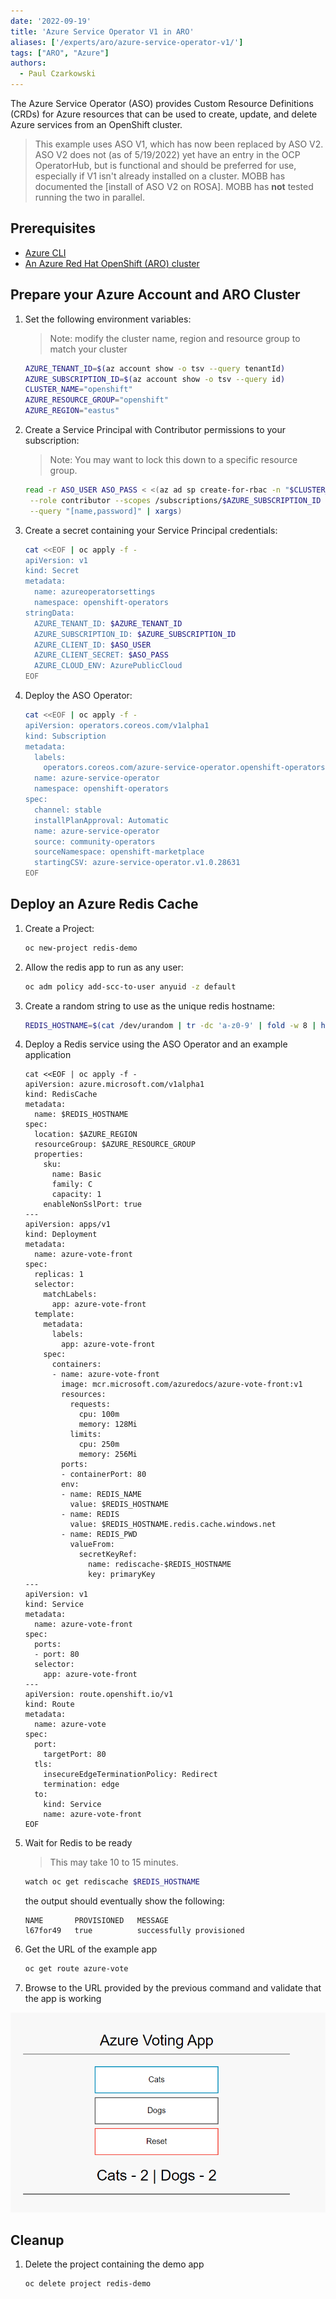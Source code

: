 ```yaml
---
date: '2022-09-19'
title: 'Azure Service Operator V1 in ARO'
aliases: ['/experts/aro/azure-service-operator-v1/']
tags: ["ARO", "Azure"]
authors:
  - Paul Czarkowski
---
```


The Azure Service Operator (ASO) provides Custom Resource Definitions (CRDs) for Azure resources that can be used to create, update, and delete Azure services from an OpenShift cluster.

> This example uses ASO V1, which has now been replaced by ASO V2. ASO V2 does not (as of 5/19/2022) yet have an entry in the OCP OperatorHub, but is functional and should be preferred for use, especially if V1 isn't already installed on a cluster. MOBB has documented the [install of ASO V2 on ROSA]. MOBB has **not** tested running the two in parallel.

## Prerequisites

* [Azure CLI](https://docs.microsoft.com/en-us/cli/azure/install-azure-cli?view=azure-cli-latest)
* [An Azure Red Hat OpenShift (ARO) cluster](/quickstart-aro)

## Prepare your Azure Account and ARO Cluster

1. Set the following environment variables:

   > Note: modify the cluster name, region and resource group to match your cluster

   ```bash
   AZURE_TENANT_ID=$(az account show -o tsv --query tenantId)
   AZURE_SUBSCRIPTION_ID=$(az account show -o tsv --query id)
   CLUSTER_NAME="openshift"
   AZURE_RESOURCE_GROUP="openshift"
   AZURE_REGION="eastus"
   ```

1. Create a Service Principal with Contributor permissions to your subscription:

   > Note: You may want to lock this down to a specific resource group.

   ```bash
   read -r ASO_USER ASO_PASS < <(az ad sp create-for-rbac -n "$CLUSTER_NAME-ASO" \
    --role contributor --scopes /subscriptions/$AZURE_SUBSCRIPTION_ID -o tsv \
    --query "[name,password]" | xargs)
   ```

1. Create a secret containing your Service Principal credentials:

   ```bash
   cat <<EOF | oc apply -f -
   apiVersion: v1
   kind: Secret
   metadata:
     name: azureoperatorsettings
     namespace: openshift-operators
   stringData:
     AZURE_TENANT_ID: $AZURE_TENANT_ID
     AZURE_SUBSCRIPTION_ID: $AZURE_SUBSCRIPTION_ID
     AZURE_CLIENT_ID: $ASO_USER
     AZURE_CLIENT_SECRET: $ASO_PASS
     AZURE_CLOUD_ENV: AzurePublicCloud
   EOF
   ```

1. Deploy the ASO Operator:

   ```bash
   cat <<EOF | oc apply -f -
   apiVersion: operators.coreos.com/v1alpha1
   kind: Subscription
   metadata:
     labels:
       operators.coreos.com/azure-service-operator.openshift-operators: ""
     name: azure-service-operator
     namespace: openshift-operators
   spec:
     channel: stable
     installPlanApproval: Automatic
     name: azure-service-operator
     source: community-operators
     sourceNamespace: openshift-marketplace
     startingCSV: azure-service-operator.v1.0.28631
   EOF
   ```

## Deploy an Azure Redis Cache

1. Create a Project:

   ```bash
   oc new-project redis-demo
   ```

1. Allow the redis app to run as any user:

   ```bash
   oc adm policy add-scc-to-user anyuid -z default
   ```

1. Create a random string to use as the unique redis hostname:

   ```bash
   REDIS_HOSTNAME=$(cat /dev/urandom | tr -dc 'a-z0-9' | fold -w 8 | head -n 1)
   ```

1. Deploy a Redis service using the ASO Operator and an example application

   ```
   cat <<EOF | oc apply -f -
   apiVersion: azure.microsoft.com/v1alpha1
   kind: RedisCache
   metadata:
     name: $REDIS_HOSTNAME
   spec:
     location: $AZURE_REGION
     resourceGroup: $AZURE_RESOURCE_GROUP
     properties:
       sku:
         name: Basic
         family: C
         capacity: 1
       enableNonSslPort: true
   ---
   apiVersion: apps/v1
   kind: Deployment
   metadata:
     name: azure-vote-front
   spec:
     replicas: 1
     selector:
       matchLabels:
         app: azure-vote-front
     template:
       metadata:
         labels:
           app: azure-vote-front
       spec:
         containers:
         - name: azure-vote-front
           image: mcr.microsoft.com/azuredocs/azure-vote-front:v1
           resources:
             requests:
               cpu: 100m
               memory: 128Mi
             limits:
               cpu: 250m
               memory: 256Mi
           ports:
           - containerPort: 80
           env:
           - name: REDIS_NAME
             value: $REDIS_HOSTNAME
           - name: REDIS
             value: $REDIS_HOSTNAME.redis.cache.windows.net
           - name: REDIS_PWD
             valueFrom:
               secretKeyRef:
                 name: rediscache-$REDIS_HOSTNAME
                 key: primaryKey
   ---
   apiVersion: v1
   kind: Service
   metadata:
     name: azure-vote-front
   spec:
     ports:
     - port: 80
     selector:
       app: azure-vote-front
   ---
   apiVersion: route.openshift.io/v1
   kind: Route
   metadata:
     name: azure-vote
   spec:
     port:
       targetPort: 80
     tls:
       insecureEdgeTerminationPolicy: Redirect
       termination: edge
     to:
       kind: Service
       name: azure-vote-front
   EOF
   ```

1. Wait for Redis to be ready

    > This may take 10 to 15 minutes.

   ```bash
   watch oc get rediscache $REDIS_HOSTNAME
   ```

    the output should eventually show the following:

   ```
   NAME       PROVISIONED   MESSAGE
   l67for49   true          successfully provisioned
   ```

1. Get the URL of the example app

   ```bash
   oc get route azure-vote
   ```

1. Browse to the URL provided by the previous command and validate that the app is working

![screenshot of voting app](./vote.png)

## Cleanup

1. Delete the project containing the demo app

   ```bash
   oc delete project redis-demo
   ```
